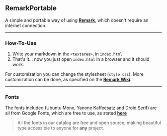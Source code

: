## RemarkPortable

A simple and portable way of using **[Remark](https://github.com/gnab/remark)**, which doesn't require an internet connection.

---

### How-To-Use

1. Write your markdown in the `<textarea>`, in `index.html`
2. That's it... now you just open `index.html` in a browser and it should work.

For customization you can change the stylesheet (`style.css`). More customization can be done, as specified on the **[Remark Wiki](https://github.com/gnab/remark/wiki/Formatting)**.

---

### Fonts

The fonts included (Ubuntu Mono, Yanone Kaffeesatz and Droid Serif) are all from Google Fonts, which are free to use, as stated **[here](https://fonts.google.com/about)**

>All the fonts in our catalog are free and open source, making beautiful type accessible to anyone for **any** project.
